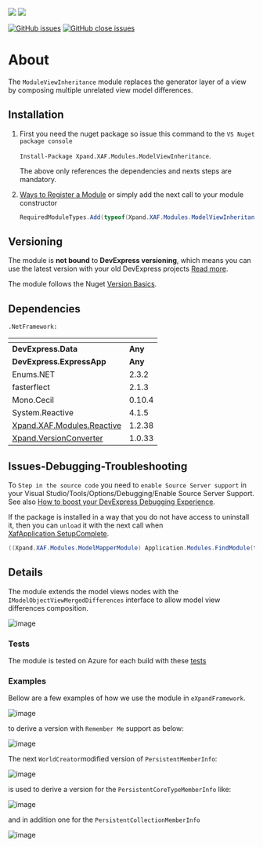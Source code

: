 ![](https://img.shields.io/nuget/v/Xpand.XAF.Modules.ModelMapper.svg?&style=flat) ![](https://img.shields.io/nuget/dt/Xpand.XAF.Modules.ModelMapper.svg?&style=flat)

[![GitHub issues](https://img.shields.io/github/issues/eXpandFramework/expand/ModelMapper.svg)](https://github.com/eXpandFramework/eXpand/issues?utf8=%E2%9C%93&q=is%3Aissue+is%3Aopen+sort%3Aupdated-desc+label%3AStandalone_xaf_modules+ModelMapper) [![GitHub close issues](https://img.shields.io/github/issues-closed/eXpandFramework/eXpand/ModelMapper.svg)](https://github.com/eXpandFramework/eXpand/issues?utf8=%E2%9C%93&q=is%3Aissue+is%3Aclosed+sort%3Aupdated-desc+label%3AStandalone_XAF_Modules+ModelMapper)
# About 

The `ModuleViewInheritance` module replaces the generator layer of a view by composing multiple unrelated view model differences.
## Installation 
1. First you need the nuget package so issue this command to the `VS Nuget package console` 

   `Install-Package Xpand.XAF.Modules.ModelViewInheritance`.

    The above only references the dependencies and nexts steps are mandatory.

2. [Ways to Register a Module](https://documentation.devexpress.com/eXpressAppFramework/118047/Concepts/Application-Solution-Components/Ways-to-Register-a-Module)
or simply add the next call to your module constructor
    ```cs
    RequiredModuleTypes.Add(typeof(Xpand.XAF.Modules.ModelViewInheritanceModule));
    ```
## Versioning
The module is **not bound** to **DevExpress versioning**, which means you can use the latest version with your old DevExpress projects [Read more](https://github.com/eXpandFramework/XAF/tree/master/tools/Xpand.VersionConverter).

The module follows the Nuget [Version Basics](https://docs.microsoft.com/en-us/nuget/reference/package-versioning#version-basics).
## Dependencies
`.NetFramework: `

|<!-- -->|<!-- -->
|----|----
|**DevExpress.Data**|**Any**
 |**DevExpress.ExpressApp**|**Any**
|Enums.NET|2.3.2
 |fasterflect|2.1.3
 |Mono.Cecil|0.10.4
 |System.Reactive|4.1.5
 |[Xpand.XAF.Modules.Reactive](https://github.com/eXpandFramework/DevExpress.XAF/tree/master/src/Modules/Xpand.XAF.Modules.Reactive)|1.2.38
 |[Xpand.VersionConverter](https://github.com/eXpandFramework/DevExpress.XAF/tree/master/tools/Xpand.VersionConverter)|1.0.33

## Issues-Debugging-Troubleshooting

To `Step in the source code` you need to `enable Source Server support` in your Visual Studio/Tools/Options/Debugging/Enable Source Server Support. See also [How to boost your DevExpress Debugging Experience](https://github.com/eXpandFramework/DevExpress.XAF/wiki/How-to-boost-your-DevExpress-Debugging-Experience#1-index-the-symbols-to-your-custom-devexpresss-installation-location).

If the package is installed in a way that you do not have access to uninstall it, then you can `unload` it with the next call when [XafApplication.SetupComplete](https://docs.devexpress.com/eXpressAppFramework/DevExpress.ExpressApp.XafApplication.SetupComplete).
```ps1
((Xpand.XAF.Modules.ModelMapperModule) Application.Modules.FindModule(typeof(Xpand.XAF.Modules.ModelMapperModule))).Unload();
```
## Details
The module extends the model views nodes with the `IModelObjectViewMergedDifferences` interface to allow model view differences composition. 

![image](https://user-images.githubusercontent.com/159464/50849204-f80e3b00-137e-11e9-8c6c-0a93edffb954.png)


### Tests
The module is tested on Azure for each build with these [tests](https://github.com/eXpandFramework/Packages/tree/master/src/Tests/Modules/ModelViewInheritance)

### Examples
Bellow are a few examples of how we use the module in `eXpandFramework`. 


![image](https://user-images.githubusercontent.com/159464/50846982-1709ce80-1379-11e9-877a-6a2e277867a7.png)

to derive a version with `Remember Me` support as below:

![image](https://user-images.githubusercontent.com/159464/50847225-b75ff300-1379-11e9-998d-bcc22bc4bd00.png)

The next `WorldCreator`modified version of `PersistentMemberInfo`:

![image](https://user-images.githubusercontent.com/159464/50848737-af09b700-137d-11e9-94f0-578a0a922455.png)


is used to derive a version for the `PersistentCoreTypeMemberInfo` like:

![image](https://user-images.githubusercontent.com/159464/50848552-399de680-137d-11e9-84dc-a1d574100b48.png)

and in addition one for the `PersistentCollectionMemberInfo` 

![image](https://user-images.githubusercontent.com/159464/50848410-e7f55c00-137c-11e9-8f4a-c9511d95455b.png)
